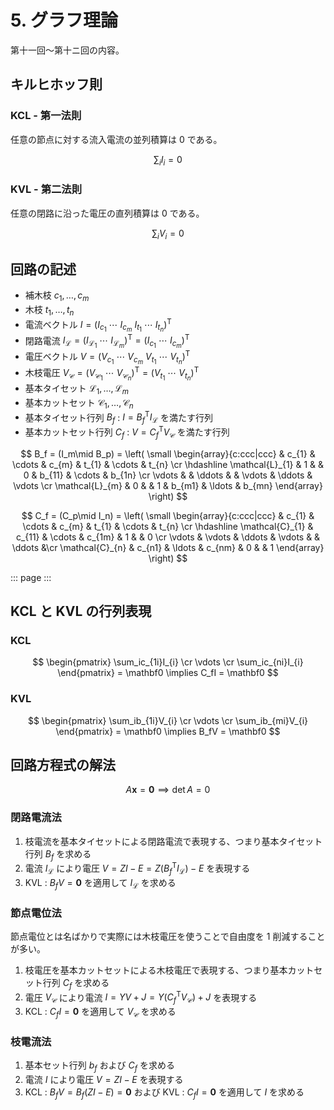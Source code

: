 # 5. グラフ理論

第十一回～第十ニ回の内容。

## キルヒホッフ則

### KCL - 第一法則

任意の節点に対する流入電流の並列積算は $0$ である。

$$
\sum_iI_i = 0
$$

### KVL - 第二法則

任意の閉路に沿った電圧の直列積算は $0$ である。

$$
\sum_iV_i = 0
$$

## 回路の記述

- 補木枝 $c_1,\dots,c_m$
- 木枝 $t_1,\dots,t_n$
- 電流ベクトル $I = (I_{c_{1}}\ \cdots\  I_{c_{m}}\  I_{t_{1}}\ \cdots\  I_{t_{n}})^\text{T}$
- 閉路電流 $I_\mathcal{L} = (I_{\mathcal{L}_{1}}\ \cdots\  I_{\mathcal{L}_{m}})^\text{T} = (I_{c_{1}}\ \cdots\  I_{c_{m}})^\text{T}$
- 電圧ベクトル $V = (V_{c_{1}}\ \cdots\  V_{c_{m}}\  V_{t_{1}}\ \cdots\  V_{t_{n}})^\text{T}$
- 木枝電圧 $V_\mathcal{C} = (V_{\mathcal{C}_{1}}\ \cdots\  V_{\mathcal{C}_{n}})^\text{T} = (V_{t_{1}}\ \cdots\  V_{t_{n}})^\text{T}$
- 基本タイセット $\mathcal{L}_{1},\dots,\mathcal{L}_{m}$
- 基本カットセット $\mathcal{C}_{1},\dots,\mathcal{C}_{n}$
- 基本タイセット行列 $B_f$ : $I = B_f^\text{T} I_{\mathcal{L}}$ を満たす行列
- 基本カットセット行列 $C_f$ : $V = C_f^\text{T} V_{\mathcal{C}}$ を満たす行列

$$
  B_f = (I_m\mid B_p) = \left( \small
  \begin{array}{c:ccc|ccc}
    & c_{1} & \cdots & c_{m} & t_{1} & \cdots & t_{n} \cr \hdashline
    \mathcal{L}_{1} & 1 & & 0 & b_{11} & \cdots & b_{1n} \cr
    \vdots & & \ddots & & \vdots & \ddots & \vdots \cr
    \mathcal{L}_{m} & 0 & & 1 & b_{m1} & \ldots & b_{mn}
  \end{array}
  \right)
$$

$$
  C_f = (C_p\mid I_n) = \left( \small
  \begin{array}{c:ccc|ccc}
    & c_{1} & \cdots & c_{m} & t_{1} & \cdots & t_{n} \cr \hdashline
    \mathcal{C}_{1} & c_{11} & \cdots & c_{1m} & 1 & & 0 \cr
    \vdots & \vdots & \ddots & \vdots & & \ddots &\cr
    \mathcal{C}_{n} & c_{n1} & \ldots & c_{nm} & 0 & & 1
  \end{array}
  \right)
$$

::: page
:::

## KCL と KVL の行列表現

### KCL

$$
\begin{pmatrix}
  \sum_ic_{1i}I_{i} \cr
  \vdots \cr
  \sum_ic_{ni}I_{i}
\end{pmatrix} = \mathbf0 \implies C_fI = \mathbf0
$$

### KVL

$$
\begin{pmatrix}
  \sum_ib_{1i}V_{i} \cr
  \vdots \cr
  \sum_ib_{mi}V_{i}
\end{pmatrix} = \mathbf0 \implies B_fV = \mathbf0
$$

## 回路方程式の解法

$$
A\boldsymbol{x} = \mathbf0 \implies \det A = 0
$$

### 閉路電流法

1. 枝電流を基本タイセットによる閉路電流で表現する、つまり基本タイセット行列 $B_f$ を求める
2. 電流 $I_\mathcal{L}$ により電圧 $V = ZI - E = Z(B_f^\text{T}I_\mathcal{L}) - E$ を表現する
3. KVL : $B_fV = \mathbf0$ を適用して $I_\mathcal{L}$ を求める

### 節点電位法

節点電位とは名ばかりで実際には木枝電圧を使うことで自由度を $1$ 削減することが多い。

1. 枝電圧を基本カットセットによる木枝電圧で表現する、つまり基本カットセット行列 $C_f$ を求める
2. 電圧 $V_\mathcal{C}$ により電流 $I = YV + J = Y(C_f^\text{T}V_\mathcal{C}) + J$ を表現する
3. KCL : $C_fI = \mathbf0$ を適用して $V_\mathcal{C}$ を求める

### 枝電流法

1. 基本セット行列 $b_f$ および $C_f$ を求める
2. 電流 $I$ により電圧 $V = ZI - E$ を表現する
3. KCL : $B_fV = B_f(ZI - E) = \mathbf0$ および KVL : $C_fI = \mathbf0$ を適用して $I$ を求める
